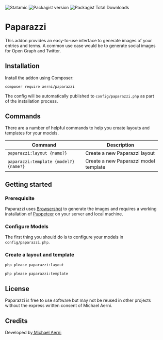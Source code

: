 ![Statamic](https://flat.badgen.net/badge/Statamic/4.0+/FF269E) ![Packagist version](https://flat.badgen.net/packagist/v/aerni/paparazzi/latest) ![Packagist Total Downloads](https://flat.badgen.net/packagist/dt/aerni/paparazzi)

# Paparazzi
This addon provides an easy-to-use interface to generate images of your entries and terms. A common use case would be to generate social images for Open Graph and Twitter.

## Installation
Install the addon using Composer:

```bash
composer require aerni/paparazzi
```

The config will be automatically published to `config/paparazzi.php` as part of the installation process.

## Commands

There are a number of helpful commands to help you create layouts and templates for your models.

| Command                               | Description                           |
| ------------------------------------- | ------------------------------------- |
| `paparazzi:layout {name?}`            | Create a new Paparazzi layout         |
| `paparazzi:template {model?} {name?}` | Create a new Paparazzi model template |

## Getting started

### Prerequisite

Paparazzi uses [Browsershot](https://github.com/spatie/browsershot) to generate the images and requires a working installation of [Puppeteer](https://github.com/puppeteer/puppeteer) on your server and local machine.

### Configure Models

The first thing you should do is to configure your models in `config/paparazzi.php`.

### Create a layout and template

```bash
php please paparazzi:layout
```

```bash
php please paparazzi:template
```

## License
Paparazzi is free to use software but may not be reused in other projects without the express written consent of Michael Aerni.

## Credits
Developed by[ Michael Aerni](https://www.michaelaerni.ch)

